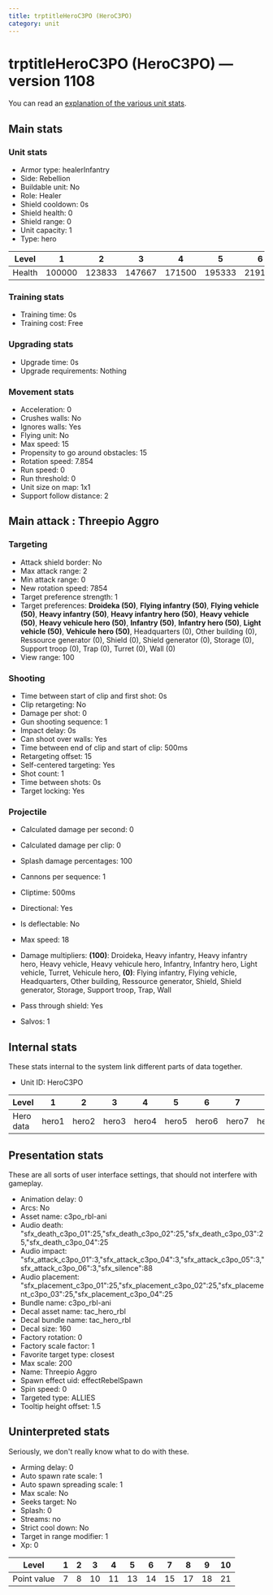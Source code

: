 ```yaml
---
title: trptitleHeroC3PO (HeroC3PO)
category: unit
---
```


# trptitleHeroC3PO (HeroC3PO) — version 1108

You can read an [explanation  of the various unit stats](unitexplained.md).

## Main stats

### Unit stats

  * Armor type: healerInfantry
  * Side: Rebellion
  * Buildable unit: No
  * Role: Healer
  * Shield cooldown: 0s
  * Shield health: 0
  * Shield range: 0
  * Unit capacity: 1
  * Type: hero

|Level |1     |2     |3     |4     |5     |6     |7     |8     |9     |10    |
|------|------|------|------|------|------|------|------|------|------|------|
|Health|100000|123833|147667|171500|195333|219167|243000|266833|290667|314500|


### Training stats

  * Training time: 0s
  * Training cost: Free

### Upgrading stats

  * Upgrade time: 0s
  * Upgrade requirements: Nothing

### Movement stats

  * Acceleration: 0
  * Crushes walls: No
  * Ignores walls: Yes
  * Flying unit: No
  * Max speed: 15
  * Propensity to go around obstacles: 15
  * Rotation speed: 7.854
  * Run speed: 0
  * Run threshold: 0
  * Unit size on map: 1x1
  * Support follow distance: 2

## Main attack : Threepio Aggro

### Targeting

  * Attack shield border: No
  * Max attack range: 2
  * Min attack range: 0
  * New rotation speed: 7854
  * Target preference strength: 1
  * Target preferences: **Droideka (50)**, **Flying infantry (50)**, **Flying vehicle (50)**, **Heavy infantry (50)**, **Heavy infantry hero (50)**, **Heavy vehicle (50)**, **Heavy vehicule hero (50)**, **Infantry (50)**, **Infantry hero (50)**, **Light vehicle (50)**, **Vehicule hero (50)**, Headquarters (0), Other building (0), Ressource generator (0), Shield (0), Shield generator (0), Storage (0), Support troop (0), Trap (0), Turret (0), Wall (0)
  * View range: 100

### Shooting

  * Time between start of clip and first shot: 0s
  * Clip retargeting: No
  * Damage per shot: 0
  * Gun shooting sequence: 1
  * Impact delay: 0s
  * Can shoot over walls: Yes
  * Time between end of clip and start of clip: 500ms
  * Retargeting offset: 15
  * Self-centered targeting: Yes
  * Shot count: 1
  * Time between shots: 0s
  * Target locking: Yes

### Projectile

  * Calculated damage per second: 0
  * Calculated damage per clip: 0
  * Splash damage percentages: 100

  * Cannons per sequence: 1
  * Cliptime: 500ms
  * Directional: Yes
  * Is deflectable: No
  * Max speed: 18
  * Damage multipliers: **(100)**: Droideka, Heavy infantry, Heavy infantry hero, Heavy vehicle, Heavy vehicule hero, Infantry, Infantry hero, Light vehicle, Turret, Vehicule hero, **(0)**: Flying infantry, Flying vehicle, Headquarters, Other building, Ressource generator, Shield, Shield generator, Storage, Support troop, Trap, Wall
  * Pass through shield: Yes
  * Salvos: 1

## Internal stats

These stats internal to the system link different parts of data together.

  * Unit ID: HeroC3PO

|Level    |1    |2    |3    |4    |5    |6    |7    |8    |9    |10    |
|---------|-----|-----|-----|-----|-----|-----|-----|-----|-----|------|
|Hero data|hero1|hero2|hero3|hero4|hero5|hero6|hero7|hero8|hero9|hero10|


## Presentation stats

These are all sorts of user interface settings, that should not interfere with gameplay.

  * Animation delay: 0
  * Arcs: No
  * Asset name: c3po_rbl-ani
  * Audio death: "sfx_death_c3po_01":25,"sfx_death_c3po_02":25,"sfx_death_c3po_03":25,"sfx_death_c3po_04":25
  * Audio impact: "sfx_attack_c3po_01":3,"sfx_attack_c3po_04":3,"sfx_attack_c3po_05":3,"sfx_attack_c3po_06":3,"sfx_silence":88
  * Audio placement: "sfx_placement_c3po_01":25,"sfx_placement_c3po_02":25,"sfx_placement_c3po_03":25,"sfx_placement_c3po_04":25
  * Bundle name: c3po_rbl-ani
  * Decal asset name: tac_hero_rbl
  * Decal bundle name: tac_hero_rbl
  * Decal size: 160
  * Factory rotation: 0
  * Factory scale factor: 1
  * Favorite target type: closest
  * Max scale: 200
  * Name: Threepio Aggro
  * Spawn effect uid: effectRebelSpawn
  * Spin speed: 0
  * Targeted type: ALLIES
  * Tooltip height offset: 1.5

## Uninterpreted stats

Seriously, we don't really know what to do with these.

  * Arming delay: 0
  * Auto spawn rate scale: 1
  * Auto spawn spreading scale: 1
  * Max scale: No
  * Seeks target: No
  * Splash: 0
  * Streams: no
  * Strict cool down: No
  * Target in range modifier: 1
  * Xp: 0

|Level      |1|2|3 |4 |5 |6 |7 |8 |9 |10|
|-----------|-|-|--|--|--|--|--|--|--|--|
|Point value|7|8|10|11|13|14|15|17|18|21|


